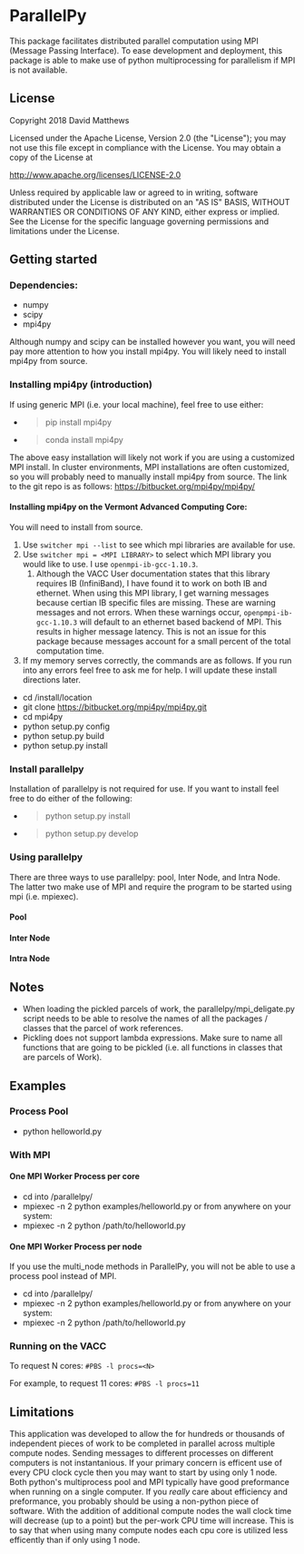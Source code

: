 # ParallelPy

This package facilitates distributed parallel computation using MPI (Message Passing Interface).
To ease development and deployment, this package is able to make use of python multiprocessing for parallelism if MPI is not available.

## License
Copyright 2018 David Matthews

Licensed under the Apache License, Version 2.0 (the "License");
you may not use this file except in compliance with the License.
You may obtain a copy of the License at

http://www.apache.org/licenses/LICENSE-2.0


Unless required by applicable law or agreed to in writing, software distributed under the License is distributed on an "AS IS" BASIS, WITHOUT WARRANTIES OR CONDITIONS OF ANY KIND, either express or implied.
See the License for the specific language governing permissions and limitations under the License.


## Getting started
### Dependencies:
* numpy
* scipy
* mpi4py

Although numpy and scipy can be installed however you want, you will need pay more attention to how you install mpi4py.
You will likely need to install mpi4py from source.

### Installing mpi4py (introduction)

If using generic MPI (i.e. your local machine), feel free to use either:
* >pip install mpi4py
* >conda install mpi4py

The above easy installation will likely not work if you are using a customized MPI install. In cluster environments, MPI installations are often customized, so you will probably need to manually install mpi4py from source. The link to the git repo is as follows: https://bitbucket.org/mpi4py/mpi4py/

#### Installing mpi4py on the Vermont Advanced Computing Core:
You will need to install from source.
1. Use ```switcher mpi --list``` to see which mpi libraries are available for use.
2. Use ```switcher mpi = <MPI LIBRARY>``` to select which MPI library you would like to use. I use ```openmpi-ib-gcc-1.10.3```.
   1. Although the VACC User documentation states that this library requires IB (InfiniBand), I have found it to work on both IB and ethernet. When using this MPI library, I get warning messages because certian IB specific files are missing. These are warning messages and not errors. When these warnings occur, ```openpmpi-ib-gcc-1.10.3``` will default to an ethernet based backend of MPI. This results in higher message latency. This is not an issue for this package because messages account for a small percent of the total computation time.
1. If my memory serves correctly, the commands are as follows. If you run into any errors feel free to ask me for help. I will update these install directions later.
  * cd /install/location
  * git clone https://bitbucket.org/mpi4py/mpi4py.git
  * cd mpi4py
  * python setup.py config
  * python setup.py build
  * python setup.py install

### Install parallelpy
Installation of parallelpy is not required for use. If you want to install feel free to do either of the following:
* > python setup.py install
* > python setup.py develop


### Using parallelpy
There are three ways to use parallelpy: pool, Inter Node, and Intra Node.
The latter two make use of MPI and require the program to be started using mpi (i.e. mpiexec).

#### Pool

#### Inter Node
#### Intra Node


## Notes
* When loading the pickled parcels of work, the parallelpy/mpi_deligate.py script needs to be able to resolve the names of all the packages / classes that the parcel of work references.
* Pickling does not support lambda expressions. Make sure to name all functions that are going to be pickled (i.e. all functions in classes that are parcels of Work).

## Examples
### Process Pool
* python helloworld.py

### With MPI
#### One MPI Worker Process per core
* cd into /parallelpy/
* mpiexec -n 2 python examples/helloworld.py
or from anywhere on your system:
* mpiexec -n 2 python /path/to/helloworld.py 

#### One MPI Worker Process per node
If you use the multi_node methods in ParallelPy, you will not be able to use a process pool instead of MPI.
* cd into /parallelpy/
* mpiexec -n 2 python examples/helloworld.py 
or from anywhere on your system:
* mpiexec -n 2 python /path/to/helloworld.py

### Running on the VACC

To request N cores: ```#PBS -l procs=<N>```

For example, to request 11 cores: ```#PBS -l procs=11```


## Limitations
This application was developed to allow the for hundreds or thousands of independent pieces of work to be completed in parallel across multiple compute nodes.
Sending messages to different processes on different computers is not instantanious.
If your primary concern is efficent use of every CPU clock cycle then you may want to start by using only 1 node.
Both python's multiprocess pool and MPI typically have good preformance when running on a single computer.
If you *really* care about efficiency and preformance, you probably should be using a non-python piece of software.
With the addition of additional compute nodes the wall clock time will decrease (up to a point) but the per-work CPU time will increase.
This is to say that when using many compute nodes each cpu core is utilized less efficently than if only using 1 node.
